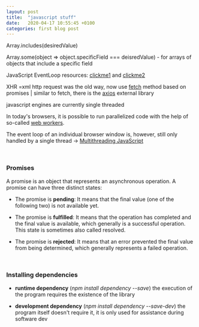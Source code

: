 ```yaml
---
layout: post
title:  "javascript stuff"
date:   2020-04-17 10:55:45 +0100
categories: first blog post
---
```


Array.includes(desiredValue)

Array.some(object => object.specificField === deisredValue) - for arrays of objects that include a specific field

JavaScript EventLoop resources: [clickme1](https://developer.mozilla.org/en-US/docs/Web/JavaScript/EventLoop) and [clickme2](https://www.youtube.com/watch?v=8aGhZQkoFbQ)

XHR =xml http request was the old way, now use [fetch](https://developer.mozilla.org/en-US/docs/Web/API/WindowOrWorkerGlobalScope/fetch) method based on promises | similar to fetch, there is the [axios](https://github.com/axios/axios) external library

javascript engines are currently single threaded

In today's browsers, it is possible to run parallelized code with the help of so-called [web workers](https://developer.mozilla.org/en-US/docs/Web/API/Web_Workers_API/Using_web_workers). 

The event loop of an individual browser window is, however, still only handled by a single thread -> [Multithreading JavaScript](https://medium.com/techtrument/multithreading-javascript-46156179cf9a)

<br>

### Promises

A promise is an object that represents an asynchronous operation. A promise can have three distinct states:

- The promise is <b>pending</b>: It means that the final value (one of the following two) is not available yet.

- The promise is <b>fulfilled</b>: It means that the operation has completed and the final value is available, which generally is a successful operation. This state is sometimes also called resolved.

- The promise is <b>rejected</b>: It means that an error prevented the final value from being determined, which generally represents a failed operation.

<br>

### Installing dependencies

- <b>runtime dependency</b> (<i>npm install dependency --save</i>) the execution of the program requires the existence of the library 

- <b>development dependency</b> (<i>npm install dependency --save-dev</i>) the program itself doesn't require it, it is only used for assistance during software dev